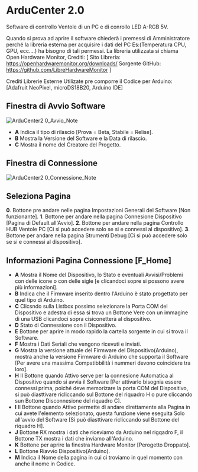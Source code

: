 # ArduCenter 2.0
Software di controllo Ventole di un PC e di conrollo LED A-RGB 5V.

Quando si prova ad aprire il software chiederà i premessi di Amministratore perché la libreria esterna per acquisire i dati del PC Es:(Temperatura CPU, GPU, ecc.…) ha bisogno di tali permessi. La libreria utilizzata si chiama Open Hardware Monitor, 
Crediti:
[
Sito Libreria: https://openhardwaremonitor.org/downloads/
Sorgente GitHub: https://github.com/LibreHardwareMonitor
]

Crediti Librerie Esterne Utilizate pre comporre il Codice per Arduino: [Adafruit NeoPixel, microDS18B20, Arduino IDE]


## Finestra di Avvio Software

![ArduCenter2 0_Avvio_Note](https://user-images.githubusercontent.com/76437833/226211964-0c023000-cbb8-48a2-afda-9a05b5a76a06.png)

- **A**  Indica il tipo di rilascio [Prova = Beta, Stabile = Relise].
- **B**  Mostra la Versione del Software e la Data di rilascio.
- **C**  Mostra il nome del Creatore del Progetto.


## Finestra di Connessione

![ArduCenter2 0_Connessione_Note](https://user-images.githubusercontent.com/76437833/226212168-6059b549-de64-47b7-a066-4598f605ec41.png)

## Seleziona Pagina
**0**. Bottone pre andare nelle pagina Impostazioni Generali del Software [Non funzionante].
**1**. Bottone per andare nella pagina Connesione Dispositivo [Pagina di Default all'Avvio].
**2**. Bottone per andare nella pagina Controllo HUB Ventole PC [Ci si può accedere solo se si e connessi al dispositivo].
**3**. Bottone per andare nella pagina Strumenti Debug [Ci si può accedere solo se si e connessi al dispositivo].

## Informazioni Pagina Connessione [F_Home]
- **A**  Mostra il Nome del Dispositivo, lo Stato e eventuali Avvisi/Problemi con delle icone o con delle sigle [e clicandoci sopre si possono avere più informazioni].
- **B**  Indica che il Firmware inserito dentro l'Arduino è stato progettato per quel tipo di Arduino.
- **C**  Clicsndo sulla Listbox possimo selezionare la Porta COM del Dispositivo e adestra di essa si trova un Bottone Vere con un immagine di una USB clicandoci sopra cisiconetterà al dispositivo.
- **D**  Stato di Connessione con il Dispositivo.
- **E**  Bottone per aprire in modo rapido la cartella sorgente in cui si trova il Software.
- **F**  Mostra i Dati Seriali che vengono ricevuti e inviati.
- **G**  Mostra la versione attuale del Firmware del Dispositivo(Arduino), mostra anche la versione Firmware di Arduino che supporta il Software [Per avere una massima Compatibbilità i nummeri devono coincidere tra loro].
- **H**  Il Bottone quando Attivo serve per la connesione Automatica al Dispositivo quando si avvia il Software [Per attivarlo bisognia essere connessi prima, poiché deve memorizare la porta COM del Dispositivo, si può diasttivare ricliccando sul Bottone del riquadro H o pure cliccando sun Bottone Disconnesione del riquadro C].
- **I**  Il Bottone quando Attivo permette di andare direttamente alla Pagina in cui avete l'elemento selezionato, questa funzione viene eseguita Solo all'avvio del Software [Si può diasttivare ricliccando sul Bottone del riquadro H].
- **J**  Bottone RX mostra i dati che riceviamo da Arduino nel rigqadro F, il Bottone TX mostra i dati che inviamo all'Arduino.
- **K**  Bottone per aprire la finestra Hardware Monitor [Perogetto Droppato].
- **L**  Bottone Riavvio Dispositivo(Arduino).
- **M**  Indica il Nome della pagina in cui ci troviamo in quel momento con anche il nome in Codice.
